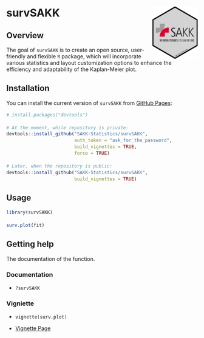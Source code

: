 
<!-- README.md is generated from README.Rmd. Please edit that file -->

# survSAKK <a href="https://sakk-statistics.github.io/survSAKK"><img src="man/figures/logo.png" align="right" height="138"/></a>

## Overview

The goal of `survSAKK` is to create an open source, user-friendly and
flexible `R` package, which will incorporate various statistics and
layout customization options to enhance the efficiency and adaptability
of the Kaplan-Meier plot.

## Installation

You can install the current version of `survSAKK` from [GitHub
Pages](file:///C:/Users/vithersans/Desktop/survSAKK/docs/index.html):

``` r
# install.packages("devtools")

# At the moment, while repository is private:
devtools::install_github("SAKK-Statistics/survSAKK",
                         auth_token = "ask_for_the_password",
                         build_vignettes = TRUE,
                         force = TRUE)

# Later, when the repository is public:
devtools::install_github("SAKK-Statistics/survSAKK",
                         build_vignettes = TRUE)
```

## Usage

``` r
library(survSAKK)

surv.plot(fit)
```

## Getting help

The documentation of the function.

### Documentation

- `?survSAKK`

### Vigniette

- `vignette(surv.plot)`

- [Vignette
  Page](https://sakk-statistics.github.io/survSAKK/articles/surv.plot.html)
